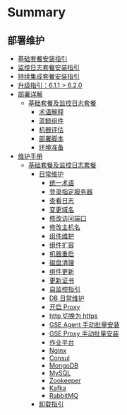 # Summary

## 部署维护
* [基础套餐安装指引](BasicInstall/MultiDeploy/quick_install.md)
* [监控日志套餐安装指引](BasicInstall/MultiDeploy/value_added.md)
* [持续集成套餐安装指引](InstallEnhancePackage/DeployAndInstall/CI-start.md)
* [升级指引：6.1.1 > 6.2.0](UpgradeGuide/6.1-to-6.2.0.md)
* [部署详解]()
    * [基础套餐及监控日志套餐]()
        * [术语解释](TerminologyExplain/Term.md)
        * [蓝鲸组件](TerminologyExplain/Architecture.md)
        * [机器评估](BasicInstall/MachineEvaluation/evaluate.md)
        * [部署脚本](DeployScript/intro.md)
        * [环境准备](BasicInstall/EnvPreparation/get_ready.md)
* [维护手册]()
    * [基础套餐及监控日志套餐]()
        * [日常维护]()
            * [统一术语](MaintenanceManual/DailyMaintenance/maintain.md)
            * [登录指定服务器](MaintenanceManual/DailyMaintenance/login_srv.md)
            * [查看日志](MaintenanceManual/DailyMaintenance/logs.md)
            * [变更域名](MaintenanceManual/DailyMaintenance/change_domain.md)
            * [修改访问端口](MaintenanceManual/DailyMaintenance/change_http_port.md)
            * [修改主机名](MaintenanceManual/DailyMaintenance/change_hostname.md)
            * [组件维护](MaintenanceManual/DailyMaintenance/start_stop.md)
            * [组件扩容](MaintenanceManual/DailyMaintenance/scale_node.md)
            * [机器重启](MaintenanceManual/DailyMaintenance/host_reboot.md)
            * [磁盘清理](MaintenanceManual/DailyMaintenance/disk_clean.md)
            * [组件更新](MaintenanceManual/DailyMaintenance/update.md)
            * [更新证书](MaintenanceManual/DailyMaintenance/renew_certificate.md)
            * [自监控指引](MaintenanceManual/DailyMaintenance/self_monitor.md)
            * [DB 日常维护](MaintenanceManual/DailyMaintenance/data_backup.md)
            * [开启 Proxy](MaintenanceManual/DailyMaintenance/open_proxy.md)
            * [http 切换为 https](MaintenanceManual/DailyMaintenance/convert_https.md)
            * [GSE Agent 手动批量安装](MaintenanceManual/DailyMaintenance/gse_agent.md)
            * [GSE Proxy 手动批量安装](MaintenanceManual/DailyMaintenance/gse_proxy.md)
            * [作业平台](MaintenanceManual/DailyMaintenance/job.md)
            * [Nginx](MaintenanceManual/DailyMaintenance/nginx.md)
            * [Consul](MaintenanceManual/DailyMaintenance/consul.md)
            * [MongoDB](MaintenanceManual/DailyMaintenance/mongodb.md)
            * [MySQL](MaintenanceManual/DailyMaintenance/mysql.md)
            * [Zookeeper](MaintenanceManual/DailyMaintenance/zookeeper.md)
            * [Kafka](MaintenanceManual/DailyMaintenance/kafka.md)
            * [RabbitMQ](MaintenanceManual/DailyMaintenance/rabbitmq.md)
        * [卸载指引](UnintallGuide/uninstall.md)
